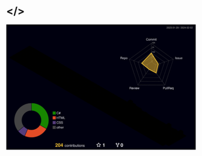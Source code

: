 <!---
slm :D
--->

<h1>
  &lt;&sol;&gt;
</h1>
<img src="/profile-3d-contrib/profile-night-rainbow.svg"/>
